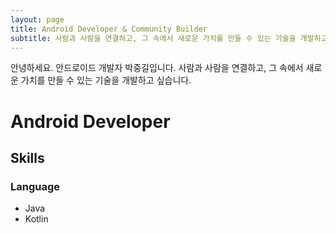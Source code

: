 ```yaml
---
layout: page
title: Android Developer & Community Builder
subtitle: 사람과 사람을 연결하고, 그 속에서 새로운 가치를 만들 수 있는 기술을 개발하고 싶습니다.
---
```


안녕하세요. 안드로이드 개발자 박중길입니다.
사람과 사람을 연결하고, 그 속에서 새로운 가치를 만들 수 있는 기술을 개발하고 싶습니다.

# Android Developer

## Skills

### Language 
* Java
* Kotlin

